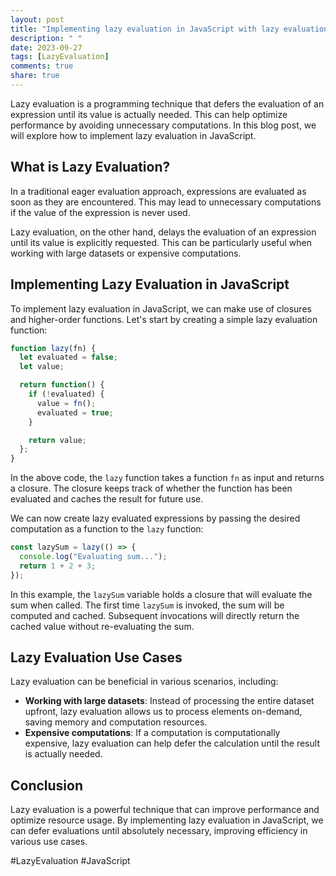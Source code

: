 ```yaml
---
layout: post
title: "Implementing lazy evaluation in JavaScript with lazy evaluation user interface documentation"
description: " "
date: 2023-09-27
tags: [LazyEvaluation]
comments: true
share: true
---
```


Lazy evaluation is a programming technique that defers the evaluation of an expression until its value is actually needed. This can help optimize performance by avoiding unnecessary computations. In this blog post, we will explore how to implement lazy evaluation in JavaScript.

## What is Lazy Evaluation?

In a traditional eager evaluation approach, expressions are evaluated as soon as they are encountered. This may lead to unnecessary computations if the value of the expression is never used.

Lazy evaluation, on the other hand, delays the evaluation of an expression until its value is explicitly requested. This can be particularly useful when working with large datasets or expensive computations.

## Implementing Lazy Evaluation in JavaScript

To implement lazy evaluation in JavaScript, we can make use of closures and higher-order functions. Let's start by creating a simple lazy evaluation function:

```javascript
function lazy(fn) {
  let evaluated = false;
  let value;

  return function() {
    if (!evaluated) {
      value = fn();
      evaluated = true;
    }

    return value;
  };
}
```

In the above code, the `lazy` function takes a function `fn` as input and returns a closure. The closure keeps track of whether the function has been evaluated and caches the result for future use.

We can now create lazy evaluated expressions by passing the desired computation as a function to the `lazy` function:

```javascript
const lazySum = lazy(() => {
  console.log("Evaluating sum...");
  return 1 + 2 + 3;
});
```

In this example, the `lazySum` variable holds a closure that will evaluate the sum when called. The first time `lazySum` is invoked, the sum will be computed and cached. Subsequent invocations will directly return the cached value without re-evaluating the sum.

## Lazy Evaluation Use Cases

Lazy evaluation can be beneficial in various scenarios, including:

- **Working with large datasets**: Instead of processing the entire dataset upfront, lazy evaluation allows us to process elements on-demand, saving memory and computation resources.
- **Expensive computations**: If a computation is computationally expensive, lazy evaluation can help defer the calculation until the result is actually needed.

## Conclusion

Lazy evaluation is a powerful technique that can improve performance and optimize resource usage. By implementing lazy evaluation in JavaScript, we can defer evaluations until absolutely necessary, improving efficiency in various use cases.

#LazyEvaluation #JavaScript